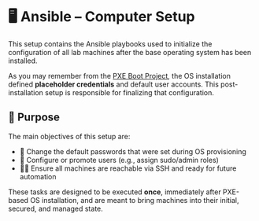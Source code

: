 # 🖥️ Ansible – Computer Setup

This setup contains the Ansible playbooks used to initialize the configuration of all lab machines after the base operating system has been installed.

As you may remember from the [PXE Boot Project](https://github.com/IT-LAB-UAI/Documentation/blob/main/PXE/README.md), the OS installation defined **placeholder credentials** and default user accounts. This post-installation setup is responsible for finalizing that configuration.

## 🧩 Purpose

The main objectives of this setup are:

- 🔐 Change the default passwords that were set during OS provisioning
- 👤 Configure or promote users (e.g., assign sudo/admin roles)
- 🧑‍💻 Ensure all machines are reachable via SSH and ready for future automation

These tasks are designed to be executed **once**, immediately after PXE-based OS installation, and are meant to bring machines into their initial, secured, and managed state.


